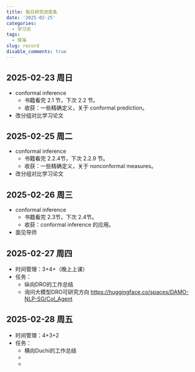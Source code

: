 ```yaml
---
title: 每日研究进度条
date: '2025-02-25'
categories:
  - 学习志
tags:
  - 珠海
slug: record
disable_comments: true
---
```


## 2025-02-23 周日
- conformal inference 
  - 书籍看完 2.1 节，下次 2.2 节。
  - 收获：一些精确定义，关于 conformal prediction。
- 改分组对比学习论文

## 2025-02-25 周二

- conformal inference 
  - 书籍看完 2.2.4节，下次 2.2.9 节。
  - 收获：一些精确定义，关于 nonconformal measures。
- 改分组对比学习论文

## 2025-02-26 周三

- conformal inference 
  - 书籍看完 2.3节，下次 2.4节。
  - 收获：conformal inference 的应用。
- 面见导师

## 2025-02-27 周四

- 时间管理：3+4+（晚上上课）
- 任务：
  - 纵向DRO的工作总结
  - 询问大模型DRO可研究方向 https://huggingface.co/spaces/DAMO-NLP-SG/CoI_Agent 

## 2025-02-28 周五

- 时间管理：4+3+2 
- 任务：
  - 横向Duchi的工作总结
  - 
  - 